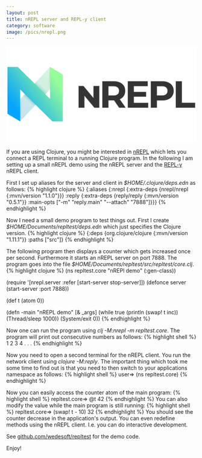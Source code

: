 ```yaml
---
layout: post
title: nREPL server and REPL-y client
category: software
image: /pics/nrepl.png
---
```


<span class="center"><img src="/pics/nrepl.png" width="508" alt="nREPL"/></span>

If you are using Clojure, you might be interested in [nREPL][2] which lets you connect a REPL terminal to a running Clojure program.
In the following I am setting up a small nREPL demo using the nREPL server and the [REPL-y][3] nREPL client.

First I set up aliases for the server and client in *$HOME/.clojure/deps.edn* as follows:
{% highlight clojure %}
{:aliases {:nrepl {:extra-deps {nrepl/nrepl {:mvn/version "1.1.0"}}}
           :reply {:extra-deps {reply/reply {:mvn/version "0.5.1"}}
                   :main-opts ["-m" "reply.main" "--attach" "7888"]}}}
{% endhighlight %}

Now I need a small demo program to test things out.
First I create *$HOME/Documents/repltest/deps.edn* which just specifies the Clojure version.
{% highlight clojure %}
{:deps {org.clojure/clojure {:mvn/version "1.11.1"}}
 :paths ["src"]}
{% endhighlight %}

The following program then displays a counter which gets increased once per second.
Furthermore it starts an nREPL server on port 7888.
The program goes into the file *$HOME/Documents/repltest/src/repltest/core.clj*.
{% highlight clojure %}
(ns repltest.core
  "nREPl demo"
  (:gen-class))

(require '[nrepl.server :refer [start-server stop-server]])
(defonce server (start-server :port 7888))

(def t (atom 0))

(defn -main
  "nREPL demo"
  [& _args]
  (while true
         (println (swap! t inc))
         (Thread/sleep 1000))
  (System/exit 0))
{% endhighlight %}

Now one can run the program using *clj -M:nrepl -m repltest.core*.
The program will print out consecutive numbers as follows:
{% highlight shell %}
1
2
3
4
.
.
.
{% endhighlight %}

Now you need to open a second terminal for the nREPL client.
You run the network client using *clojure -M:reply*.
The important thing which took me some time to find out is that you need to then switch to your applications namespace as follows:
{% highlight shell %}
user=> (ns repltest.core)
{% endhighlight %}

Now you can easily access the counter atom of the main program:
{% highlight shell %}
repltest.core=> @t
42
{% endhighlight %}
You can also modify the value while the main program is still running:
{% highlight shell %}
repltest.core=> (swap! t - 10)
32
{% endhighlight %}
You should see the counter decrease in the application's output.
You can even redefine methods using the nREPL client.
I.e. you can do interactive development.

See [github.com/wedesoft/repltest][1] for the demo code.

Enjoy!

[1]: https://github.com/wedesoft/repltest
[2]: https://nrepl.org/
[3]: https://github.com/trptcolin/reply

